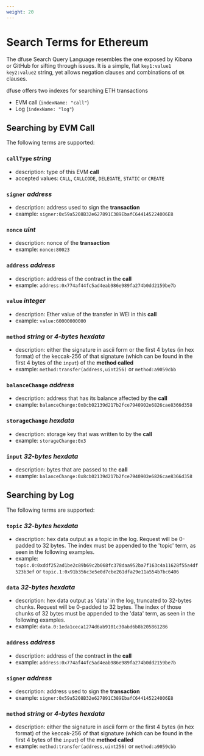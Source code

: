 ```yaml
---
weight: 20
---
```


# Search Terms for Ethereum

The dfuse Search Query Language resembles the one exposed by Kibana or GitHub for sifting through issues. It is a simple, flat `key1:value1 key2:value2` string, yet allows negation clauses and combinations of `OR` clauses.

dfuse offers two indexes for searching ETH transactions

 * EVM call (`indexName: "call"`)
 * Log (`indexName: "log"`)

## Searching by EVM Call

The following terms are supported:

### `callType` _string_

* description: type of this EVM **call**
* accepted values: `CALL`, `CALLCODE`, `DELEGATE`, `STATIC` or `CREATE`

### `signer` _address_

* description: address used to sign the **transaction**
* example: `signer:0x59a5208B32e627891C389EbafC644145224006E8`

### `nonce` _uint_

* description: nonce of the **transaction**
* example: `nonce:80023`

### `address` _address_

* description: address of the contract in the **call**
* example: `address:0x774af44fc5ad4eab986e989fa274b0dd2159be7b`

### `value` _integer_

* description: Ether value of the transfer in WEI in this **call**
* example: `value:60000000000`

### `method` _string_ or _4-bytes hexdata_

* description: either the signature in ascii form or the first 4 bytes (in hex format) of the keccak-256 of that signature (which can be found in the first 4 bytes of the `input`) of the **method called**
* example: `method:transfer(address,uint256)` or `method:a9059cbb`

### `balanceChange` _address_

* description: address that has its balance affected by the **call**
* example: `balanceChange:0x8cb02139d217b2fce7940902e6826cae8366d358`

### `storageChange` _hexdata_

* description: storage key that was written to by the **call**
* example: `storageChange:0x3`

### `input` _32-bytes hexdata_

* description: bytes that are passed to the **call**
* example: `balanceChange:0x8cb02139d217b2fce7940902e6826cae8366d358`

## Searching by Log

The following terms are supported:

### `topic` _32-bytes hexdata_

* description: hex data output as a topic in the log. Request will be 0-padded to 32 bytes. The index must be appended to the 'topic' term, as seen in the following examples.
* example: `topic.0:0xddf252ad1be2c89b69c2b068fc378daa952ba7f163c4a11628f55a4df523b3ef` or `topic.1:0x91b356c3e5e0d7cbe261dfa29e11a554b7bc6406`

### `data` _32-bytes hexdata_

* description: hex data output as 'data' in the log, truncated to 32-bytes chunks. Request will be 0-padded to 32 bytes. The index of those chunks of 32 bytes must be appended to the 'data' term, as seen in the following examples.
* example: `data.0:1eda1ceca1274d6ab9101c30abd6b8b205861286`

### `address` _address_

* description: address of the contract in the **call**
* example: `address:0x774af44fc5ad4eab986e989fa274b0dd2159be7b`

### `signer` _address_

* description: address used to sign the **transaction**
* example: `signer:0x59a5208B32e627891C389EbafC644145224006E8`

### `method` _string_ or _4-bytes hexdata_

* description: either the signature in ascii form or the first 4 bytes (in hex format) of the keccak-256 of that signature (which can be found in the first 4 bytes of the `input`) of the **method called**
* example: `method:transfer(address,uint256)` or `method:a9059cbb`

